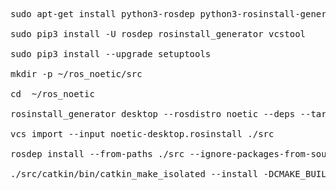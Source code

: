 

<pre>
sudo apt-get install python3-rosdep python3-rosinstall-generator python3-vcstool build-essential

sudo pip3 install -U rosdep rosinstall_generator vcstool

sudo pip3 install --upgrade setuptools

mkdir -p ~/ros_noetic/src

cd  ~/ros_noetic

rosinstall_generator desktop --rosdistro noetic --deps --tar > noetic-desktop.rosinstall

vcs import --input noetic-desktop.rosinstall ./src

rosdep install --from-paths ./src --ignore-packages-from-source --rosdistro noetic -y

./src/catkin/bin/catkin_make_isolated --install -DCMAKE_BUILD_TYPE=Release

</pre>